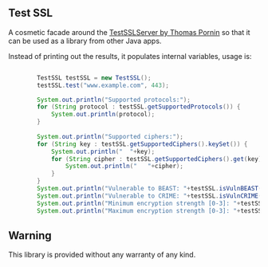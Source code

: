 Test SSL
--------

A cosmetic facade around the [TestSSLServer by Thomas Pornin](http://www.bolet.org/TestSSLServer/) so that it can be used as a library from other Java apps.

Instead of printing out the results, it populates internal variables, usage is:
```Java

        TestSSL testSSL = new TestSSL();
        testSSL.test("www.example.com", 443);

        System.out.println("Supported protocols:");
        for (String protocol : testSSL.getSupportedProtocols()) {
            System.out.println(protocol);
        }
        
        System.out.println("Supported ciphers:");
        for (String key : testSSL.getSupportedCiphers().keySet()) {
            System.out.println("  "+key);
            for (String cipher : testSSL.getSupportedCiphers().get(key)) {
                System.out.println("   "+cipher);
            }
        }
        System.out.println("Vulnerable to BEAST: "+testSSL.isVulnBEAST());
        System.out.println("Vulnerable to CRIME: "+testSSL.isVulnCRIME());
        System.out.println("Minimum encryption strength [0-3]: "+testSSL.getMinEncryptionStrength());
        System.out.println("Maximum encryption strength [0-3]: "+testSSL.getMaxEncryptionStrength());

```
  
Warning
-------
This library is provided without any warranty of any kind.
